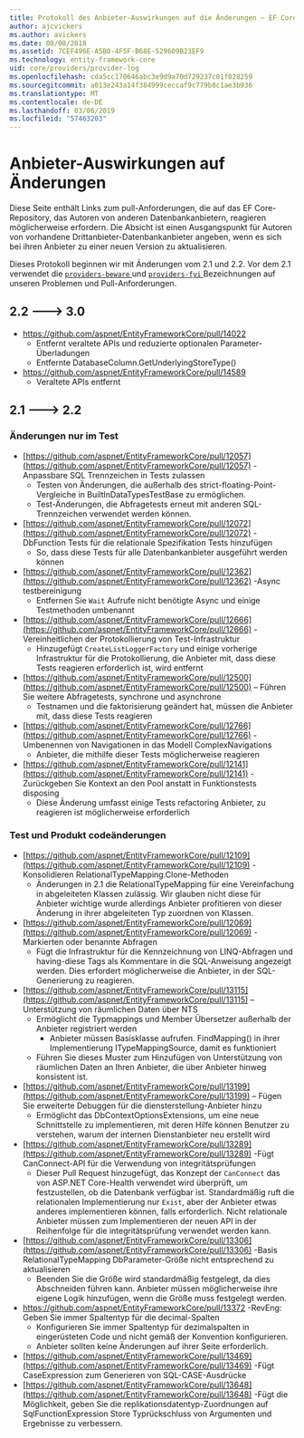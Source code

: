 ```yaml
---
title: Protokoll des Anbieter-Auswirkungen auf die Änderungen – EF Core
author: ajcvickers
ms.author: avickers
ms.date: 08/08/2018
ms.assetid: 7CEF496E-A5B0-4F5F-B68E-529609B23EF9
ms.technology: entity-framework-core
uid: core/providers/provider-log
ms.openlocfilehash: cda5cc170646abc3e9d9a70d729237c01f028259
ms.sourcegitcommit: a013e243a14f384999ceccaf9c779b8c1ae3b936
ms.translationtype: MT
ms.contentlocale: de-DE
ms.lasthandoff: 03/06/2019
ms.locfileid: "57463203"
---
```

# <a name="provider-impacting-changes"></a>Anbieter-Auswirkungen auf Änderungen

Diese Seite enthält Links zum pull-Anforderungen, die auf das EF Core-Repository, das Autoren von anderen Datenbankanbietern, reagieren möglicherweise erfordern. Die Absicht ist einen Ausgangspunkt für Autoren von vorhandene Drittanbieter-Datenbankanbieter angeben, wenn es sich bei ihren Anbieter zu einer neuen Version zu aktualisieren.

Dieses Protokoll beginnen wir mit Änderungen vom 2.1 und 2.2. Vor dem 2.1 verwendet die [ `providers-beware` ](https://github.com/aspnet/EntityFrameworkCore/labels/providers-beware) und [ `providers-fyi` ](https://github.com/aspnet/EntityFrameworkCore/labels/providers-fyi) Bezeichnungen auf unseren Problemen und Pull-Anforderungen.

## <a name="22-----30"></a>2.2 ---> 3.0

* https://github.com/aspnet/EntityFrameworkCore/pull/14022
  * Entfernt veraltete APIs und reduzierte optionalen Parameter-Überladungen
  * Entfernte DatabaseColumn.GetUnderlyingStoreType()
* https://github.com/aspnet/EntityFrameworkCore/pull/14589
  * Veraltete APIs entfernt

## <a name="21-----22"></a>2.1 ---> 2.2

### <a name="test-only-changes"></a>Änderungen nur im Test

* [https://github.com/aspnet/EntityFrameworkCore/pull/12057](https://github.com/aspnet/EntityFrameworkCore/pull/12057) -Anpassbare SQL Trennzeichen in Tests zulassen
  * Testen von Änderungen, die außerhalb des strict-floating-Point-Vergleiche in BuiltInDataTypesTestBase zu ermöglichen.
  * Test-Änderungen, die Abfragetests erneut mit anderen SQL-Trennzeichen verwendet werden können.
* [https://github.com/aspnet/EntityFrameworkCore/pull/12072](https://github.com/aspnet/EntityFrameworkCore/pull/12072) -DbFunction Tests für die relationale Spezifikation Tests hinzufügen
  * So, dass diese Tests für alle Datenbankanbieter ausgeführt werden können
* [https://github.com/aspnet/EntityFrameworkCore/pull/12362](https://github.com/aspnet/EntityFrameworkCore/pull/12362) -Async testbereinigung
  * Entfernen Sie `Wait` Aufrufe nicht benötigte Async und einige Testmethoden umbenannt
* [https://github.com/aspnet/EntityFrameworkCore/pull/12666](https://github.com/aspnet/EntityFrameworkCore/pull/12666) -Vereinheitlichen der Protokollierung von Test-Infrastruktur
  * Hinzugefügt `CreateListLoggerFactory` und einige vorherige Infrastruktur für die Protokollierung, die Anbieter mit, dass diese Tests reagieren erforderlich ist, wird entfernt
* [https://github.com/aspnet/EntityFrameworkCore/pull/12500](https://github.com/aspnet/EntityFrameworkCore/pull/12500) – Führen Sie weitere Abfragetests, synchrone und asynchrone
  * Testnamen und die faktorisierung geändert hat, müssen die Anbieter mit, dass diese Tests reagieren
* [https://github.com/aspnet/EntityFrameworkCore/pull/12766](https://github.com/aspnet/EntityFrameworkCore/pull/12766) -Umbenennen von Navigationen in das Modell ComplexNavigations
  * Anbieter, die mithilfe dieser Tests möglicherweise reagieren
* [https://github.com/aspnet/EntityFrameworkCore/pull/12141](https://github.com/aspnet/EntityFrameworkCore/pull/12141) -Zurückgeben Sie Kontext an den Pool anstatt in Funktionstests disposing
  * Diese Änderung umfasst einige Tests refactoring Anbieter, zu reagieren ist möglicherweise erforderlich


### <a name="test-and-product-code-changes"></a>Test und Produkt codeänderungen

* [https://github.com/aspnet/EntityFrameworkCore/pull/12109](https://github.com/aspnet/EntityFrameworkCore/pull/12109) -Konsolidieren RelationalTypeMapping.Clone-Methoden
  * Änderungen in 2.1 die RelationalTypeMapping für eine Vereinfachung in abgeleiteten Klassen zulässig. Wir glauben nicht diese für Anbieter wichtige wurde allerdings Anbieter profitieren von dieser Änderung in ihrer abgeleiteten Typ zuordnen von Klassen.
* [https://github.com/aspnet/EntityFrameworkCore/pull/12069](https://github.com/aspnet/EntityFrameworkCore/pull/12069) -Markierten oder benannte Abfragen
  * Fügt die Infrastruktur für die Kennzeichnung von LINQ-Abfragen und having-diese Tags als Kommentare in die SQL-Anweisung angezeigt werden. Dies erfordert möglicherweise die Anbieter, in der SQL-Generierung zu reagieren.
* [https://github.com/aspnet/EntityFrameworkCore/pull/13115](https://github.com/aspnet/EntityFrameworkCore/pull/13115) – Unterstützung von räumlichen Daten über NTS
  * Ermöglicht die Typmappings und Member Übersetzer außerhalb der Anbieter registriert werden
    * Anbieter müssen Basisklasse aufrufen. FindMapping() in ihrer Implementierung ITypeMappingSource, damit es funktioniert
  * Führen Sie dieses Muster zum Hinzufügen von Unterstützung von räumlichen Daten an Ihren Anbieter, die über Anbieter hinweg konsistent ist.
* [https://github.com/aspnet/EntityFrameworkCore/pull/13199](https://github.com/aspnet/EntityFrameworkCore/pull/13199) – Fügen Sie erweiterte Debuggen für die diensterstellung-Anbieter hinzu
  * Ermöglicht das DbContextOptionsExtensions, um eine neue Schnittstelle zu implementieren, mit deren Hilfe können Benutzer zu verstehen, warum der internen Dienstanbieter neu erstellt wird
* [https://github.com/aspnet/EntityFrameworkCore/pull/13289](https://github.com/aspnet/EntityFrameworkCore/pull/13289) -Fügt CanConnect-API für die Verwendung von integritätsprüfungen
  * Dieser Pull Request hinzugefügt, das Konzept der `CanConnect` das von ASP.NET Core-Health verwendet wird überprüft, um festzustellen, ob die Datenbank verfügbar ist. Standardmäßig ruft die relationalen Implementierung nur `Exist`, aber der Anbieter etwas anderes implementieren können, falls erforderlich. Nicht relationale Anbieter müssen zum Implementieren der neuen API in der Reihenfolge für die integritätsprüfung verwendet werden kann.
* [https://github.com/aspnet/EntityFrameworkCore/pull/13306](https://github.com/aspnet/EntityFrameworkCore/pull/13306) -Basis RelationalTypeMapping DbParameter-Größe nicht entsprechend zu aktualisieren
  * Beenden Sie die Größe wird standardmäßig festgelegt, da dies Abschneiden führen kann. Anbieter müssen möglicherweise ihre eigene Logik hinzufügen, wenn die Größe muss festgelegt werden.
* https://github.com/aspnet/EntityFrameworkCore/pull/13372 -RevEng: Geben Sie immer Spaltentyp für die decimal-Spalten
  * Konfigurieren Sie immer Spaltentyp für dezimalspalten in eingerüsteten Code und nicht gemäß der Konvention konfigurieren.
  * Anbieter sollten keine Änderungen auf ihrer Seite erforderlich.
* [https://github.com/aspnet/EntityFrameworkCore/pull/13469](https://github.com/aspnet/EntityFrameworkCore/pull/13469) -Fügt CaseExpression zum Generieren von SQL-CASE-Ausdrücke
* [https://github.com/aspnet/EntityFrameworkCore/pull/13648](https://github.com/aspnet/EntityFrameworkCore/pull/13648) -Fügt die Möglichkeit, geben Sie die replikationsdatentyp-Zuordnungen auf SqlFunctionExpression Store Typrückschluss von Argumenten und Ergebnisse zu verbessern.
